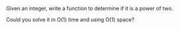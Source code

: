 Given an integer, write a function to determine if it is a power of two.

Could you solve it in O(1) time and using O(1) space?